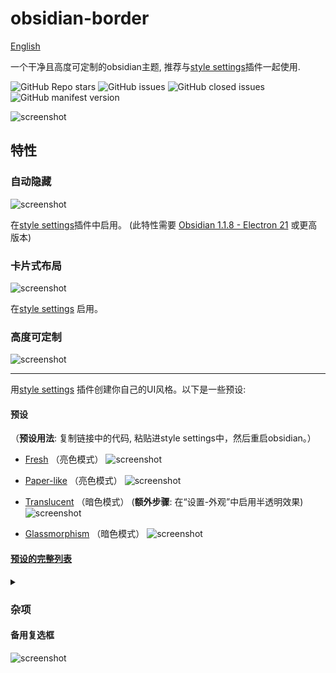 # obsidian-border

[English](https://github.com/Akifyss/obsidian-border/blob/main/README.md)

一个干净且高度可定制的obsidian主题, 推荐与[style settings](https://github.com/mgmeyers/obsidian-style-settings)插件一起使用.

![GitHub Repo stars](https://img.shields.io/github/stars/Akifyss/obsidian-border?color=%23eac54f&style=flat-square) ![GitHub issues](https://img.shields.io/github/issues/Akifyss/obsidian-border?color=%232da44e&style=flat-square) ![GitHub closed issues](https://img.shields.io/github/issues-closed/Akifyss/obsidian-border?color=%238250df&style=flat-square) ![GitHub manifest version](https://img.shields.io/github/manifest-json/v/Akifyss/obsidian-border?style=flat-square)

![screenshot](cover-lg.png)

## 特性

### 自动隐藏

![screenshot](img/screenshot.gif)

在[style settings](https://github.com/mgmeyers/obsidian-style-settings)插件中启用。
(此特性需要 [Obsidian 1.1.8 - Electron 21](https://github.com/obsidianmd/obsidian-releases/releases/tag/v1.1.8-E21) 或更高版本)

### 卡片式布局

![screenshot](img/card.png)

在[style settings](https://github.com/mgmeyers/obsidian-style-settings) 启用。

### 高度可定制

![screenshot](img/screenshot-2.png)

---

用[style settings](https://github.com/mgmeyers/obsidian-style-settings) 插件创建你自己的UI风格。以下是一些预设:

#### 预设

（**预设用法**: 复制链接中的代码, 粘贴进style settings中，然后重启obsidian。）

+ [Fresh](https://github.com/Akifyss/obsidian-border/blob/main/presets/Fresh.json) （亮色模式）
![screenshot](img/Fresh.png)

+ [Paper-like](https://github.com/Akifyss/obsidian-border/blob/main/presets/Paper-like.json) （亮色模式）
![screenshot](img/paper.png)

+ [Translucent](https://github.com/Akifyss/obsidian-border/blob/main/presets/Translucent.json) （暗色模式）
(**额外步骤**: 在“设置-外观”中启用半透明效果)
![screenshot](img/Translucent.png)

+ [Glassmorphism](https://github.com/Akifyss/obsidian-border/blob/main/presets/Glassmorphism.json) （暗色模式）
![screenshot](img/Glass.png)

#### [预设的完整列表](https://github.com/Akifyss/obsidian-border/blob/main/presets.md)

<details>
<summary></summary>
<ul>
<li><a href="https://github.com/Akifyss/obsidian-border/blob/main/presets/Mint.json">Mint</a> （亮色模式）</li>
<img src="img/Mint.png">
<li><a href="https://github.com/Akifyss/obsidian-border/blob/main/presets/Boundary.json">Boundary</a> （亮色模式）</li>
<img src="img/Boundary.png">
<li>WIP...</li>
</ul>
</details>

### 杂项

#### 备用复选框

![screenshot](img/Checkboxes.png)
